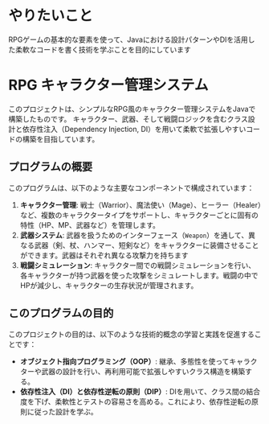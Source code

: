 # やりたいこと
RPGゲームの基本的な要素を使って、Javaにおける設計パターンやDIを活用した柔軟なコードを書く技術を学ぶことを目的にしています

# RPG キャラクター管理システム
このプロジェクトは、シンプルなRPG風のキャラクター管理システムをJavaで構築したものです。
キャラクター、武器、そして戦闘ロジックを含むクラス設計と依存性注入（Dependency Injection, DI）を用いて柔軟で拡張しやすいコードの構築を目指しています。

## プログラムの概要

このプログラムは、以下のような主要なコンポーネントで構成されています：
1. **キャラクター管理**: 戦士（Warrior）、魔法使い（Mage）、ヒーラー（Healer）など、複数のキャラクタータイプをサポートし、キャラクターごとに固有の特性（HP、MP、武器など）を管理します。
2. **武器システム**: 武器を扱うためのインターフェース（`Weapon`）を通して、異なる武器（剣、杖、ハンマー、短剣など）をキャラクターに装備させることができます。武器はそれぞれ異なる攻撃力を持ちます
3. **戦闘シミュレーション**: キャラクター間での戦闘シミュレーションを行い、各キャラクターが持つ武器を使った攻撃をシミュレートします。戦闘の中でHPが減少し、キャラクターの生存状況が管理されます。

## このプログラムの目的
このプロジェクトの目的は、以下のような技術的概念の学習と実践を促進することです：
- **オブジェクト指向プログラミング（OOP）**: 継承、多態性を使ってキャラクターや武器の設計を行い、再利用可能で拡張しやすいクラス構造を構築する。
- **依存性注入（DI）と依存性逆転の原則（DIP）**: DIを用いて、クラス間の結合度を下げ、柔軟性とテストの容易さを高める。これにより、依存性逆転の原則に従った設計を学ぶ。

